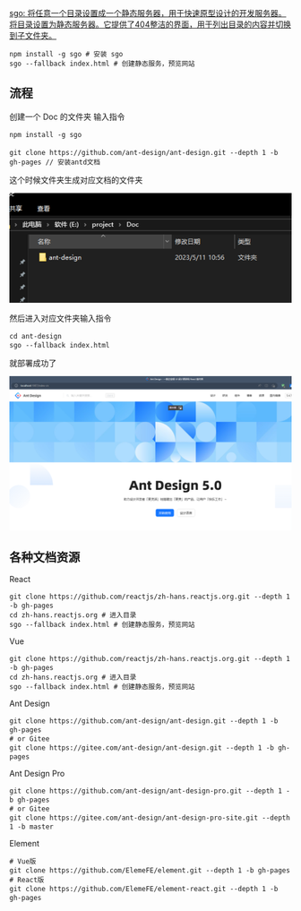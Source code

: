 [sgo: 将任意一个目录设置成一个静态服务器，用于快速原型设计的开发服务器。 将目录设置为静态服务器。它提供了404整洁的界面，用于列出目录的内容并切换到子文件夹。](https://gitee.com/jaywcjlove/sgo#%E5%91%BD%E4%BB%A4%E5%B8%AE%E5%8A%A9)

```
npm install -g sgo # 安装 sgo
sgo --fallback index.html # 创建静态服务，预览网站
```

## 流程

创建一个 Doc 的文件夹 输入指令

```
npm install -g sgo

git clone https://github.com/ant-design/ant-design.git --depth 1 -b gh-pages // 安装antd文档
```

这个时候文件夹生成对应文档的文件夹

![这是图片](附件/只会%20Windows%20也能轻松搭建远程桌面%20RustDesk%20自用服务器%20-%20知乎.png 'Magic Gardens')

然后进入对应文件夹输入指令 

```
cd ant-design
sgo --fallback index.html
```

就部署成功了

![这是图片](附件/Pasted%20image%2020230511111054.png 'Magic Gardens')

## 各种文档资源

React
```
git clone https://github.com/reactjs/zh-hans.reactjs.org.git --depth 1 -b gh-pages
cd zh-hans.reactjs.org # 进入目录
sgo --fallback index.html # 创建静态服务，预览网站
```

Vue

```
git clone https://github.com/reactjs/zh-hans.reactjs.org.git --depth 1 -b gh-pages
cd zh-hans.reactjs.org # 进入目录
sgo --fallback index.html # 创建静态服务，预览网站
```

Ant Design

```
git clone https://github.com/ant-design/ant-design.git --depth 1 -b gh-pages
# or Gitee
git clone https://gitee.com/ant-design/ant-design.git --depth 1 -b gh-pages
```

Ant Design Pro

```
git clone https://github.com/ant-design/ant-design-pro.git --depth 1 -b gh-pages
# or Gitee
git clone https://gitee.com/ant-design/ant-design-pro-site.git --depth 1 -b master
```
Element

```
# Vue版
git clone https://github.com/ElemeFE/element.git --depth 1 -b gh-pages
# React版
git clone https://github.com/ElemeFE/element-react.git --depth 1 -b gh-pages
```

